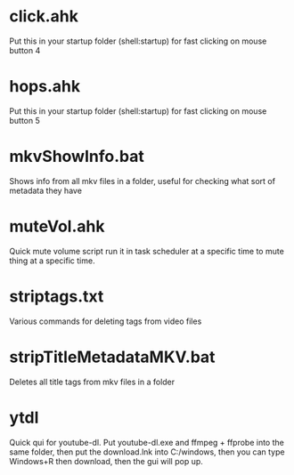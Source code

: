 # click.ahk
Put this in your startup folder (shell:startup) for fast clicking on mouse button 4
# hops.ahk
Put this in your startup folder (shell:startup) for fast clicking on mouse button 5
# mkvShowInfo.bat
Shows info from all mkv files in a folder, useful for checking what sort of metadata they have
# muteVol.ahk
Quick mute volume script run it in task scheduler at a specific time to mute thing at a specific time.
# striptags.txt
Various commands for deleting tags from video files
# stripTitleMetadataMKV.bat
Deletes all title tags from mkv files in a folder
# ytdl
Quick qui for youtube-dl. Put youtube-dl.exe and ffmpeg + ffprobe into the same folder,
then put the download.lnk into C:/windows, then you can type Windows+R then download, then the gui will pop up.
